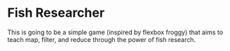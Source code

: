 # Fish Researcher

This is going to be a simple game (inspired by flexbox froggy) that aims to teach map, filter, and reduce through the power of fish research.

